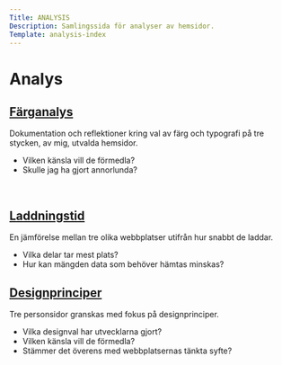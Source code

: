 ```yaml
---
Title: ANALYSIS
Description: Samlingssida för analyser av hemsidor.
Template: analysis-index
---
```


Analys
==========================

<div class="kmom04">
    <a href="%base_url%?analysis/sub/01_colors"><h2>Färganalys</h2></a>
    <p>Dokumentation och reflektioner kring val av färg och typografi på tre stycken, av mig, utvalda hemsidor.</p>
        <ul>
            <li>Vilken känsla vill de förmedla?</li>
            <li>Skulle jag ha gjort annorlunda?</li>
        </ul>
    <br>
</div>

<div class="kmom05">
    <a href="%base_url%?analysis/sub/02_load"><h2>Laddningstid</h2></a>
    <p>En jämförelse mellan tre olika webbplatser utifrån hur snabbt de laddar.</p>
        <ul>
            <li>Vilka delar tar mest plats?</li>
            <li>Hur kan mängden data som behöver hämtas minskas?</li>
        </ul>
</div>

<div class="kmom06">
    <a href="%base_url%?analysis/sub/03_design_principles"><h2>Designprinciper</h2></a> 
    <p>Tre personsidor granskas med fokus på designprinciper.</p>
        <ul>
            <li>Vilka designval har utvecklarna gjort?</li>
            <li>Vilken känsla vill de förmedla?</li>
            <li>Stämmer det överens med webbplatsernas tänkta syfte?</li>
        </ul>
</div>

